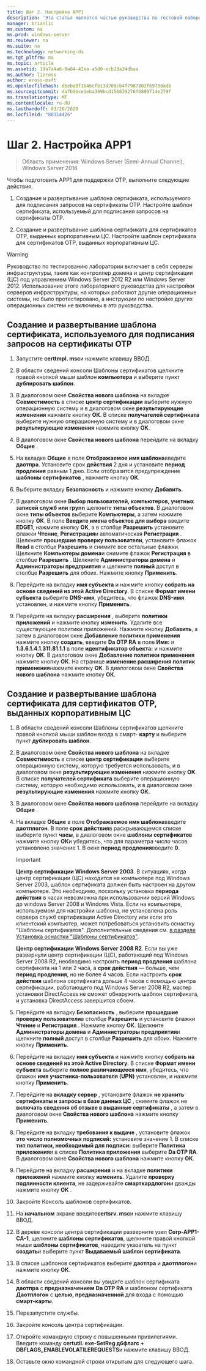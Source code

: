 ```yaml
---
title: Шаг 2. Настройка APP1
description: 'Эта статья является частью руководства по тестовой лаборатории: демонстрация DirectAccess с проверкой подлинности OTP и RSA SecurID для Windows Server 2016.'
manager: brianlic
ms.custom: na
ms.prod: windows-server
ms.reviewer: na
ms.suite: na
ms.technology: networking-da
ms.tgt_pltfrm: na
ms.topic: article
ms.assetid: 19a7a4a6-9a04-42ea-a5d0-ecb28a34dbaa
ms.author: lizross
author: eross-msft
ms.openlocfilehash: dbeba9f1646cfb13d709cb4f7987802f69708adb
ms.sourcegitcommit: da7b9bce1eba369bcd156639276f6899714e279f
ms.translationtype: MT
ms.contentlocale: ru-RU
ms.lasthandoff: 03/26/2020
ms.locfileid: "80314426"
---
```

# <a name="step-2-configure-app1"></a>Шаг 2. Настройка APP1

>Область применения: Windows Server (Semi-Annual Channel), Windows Server 2016

Чтобы подготовить APP1 для поддержки OTP, выполните следующие действия.  
  
1. Создание и развертывание шаблона сертификата, используемого для подписания запросов на сертификаты OTP. Настройте шаблон сертификата, используемый для подписания запросов на сертификаты OTP.  
  
2. Создание и развертывание шаблона сертификата для сертификатов OTP, выданных корпоративным ЦС. Настройте шаблон сертификата для сертификатов OTP, выданных корпоративным ЦС.  
  
> [!WARNING]  
> Руководство по тестированию лаборатории включает в себя серверы инфраструктуры, такие как контроллер домена и центр сертификации (ЦС) под управлением Windows Server 2012 R2 или Windows Server 2012. Использование этого лабораторного руководства для настройки серверов инфраструктуры, на которых работают другие операционные системы, не было протестировано, а инструкции по настройке других операционных систем не включены в это руководства.  
  
## <a name="to-create-and-deploy-a-certificate-template-used-to-sign-otp-certificate-requests"></a><a name="DAOTPRA"></a>Создание и развертывание шаблона сертификата, используемого для подписания запросов на сертификаты OTP  
  
1.  Запустите **certtmpl. msc**и нажмите клавишу ВВОД.  
  
2.  В области сведений консоли Шаблоны сертификатов щелкните правой кнопкой мыши шаблон **компьютера** и выберите пункт **дублировать шаблон**.  
  
3.  В диалоговом окне **Свойства нового шаблона** на вкладке **Совместимость** в списке **центр сертификации** выберите нужную операционную систему и в диалоговом окне **результирующие изменения** нажмите кнопку **ОК**. В списке **получателей сертификата** выберите нужную операционную систему и в диалоговом окне **результирующие изменения** нажмите кнопку **ОК**.  
  
4.  В диалоговом окне **Свойства нового шаблона** перейдите на вкладку **Общие** .  
  
5.  На вкладке **Общие** в поле **Отображаемое имя шаблона**введите **даотпра**. Установите срок **действия** 2 дня и установите **период продления** равным 1 дню. Если отобразится предупреждение **шаблоны сертификатов** , нажмите кнопку **ОК**.  
  
6.  Выберите вкладку **Безопасность** и нажмите кнопку **Добавить**.  
  
7.  В диалоговом окне **Выбор пользователей, компьютеров, учетных записей служб или групп** щелкните **типы объектов**. В диалоговом окне **типы объектов** выберите **Компьютеры**, а затем нажмите кнопку **ОК**. В поле **Введите имена объектов для выбора** введите **EDGE1**, нажмите кнопку **ОК**, а в столбце **Разрешить** установите флажки **Чтение**, **Регистрация**и автоматическая **Регистрация** . Щелкните **прошедшие проверку пользователи**, установите флажок **Read** в столбце **Разрешить** и снимите все остальные флажки. Щелкните **Компьютеры домена**и снимите флажок **Регистрация** в столбце **Разрешить** . Щелкните **Администраторы домена** и **Администраторы предприятия** и щелкните **полный** доступ в столбце **Разрешить** для обоих. Нажмите кнопку **Применить**.  
  
8.  Перейдите на вкладку **имя субъекта** и нажмите кнопку **собрать на основе сведений из этой Active Directory**. В списке **Формат имени субъекта** выберите **DNS-имя**, убедитесь, что флажок **DNS-имя** установлен, и нажмите кнопку **Применить**.  
  
9. Перейдите на вкладку **расширения** , выберите **политики приложений** и нажмите кнопку **изменить**. Удалите все существующие политики приложений. Нажмите кнопку **Добавить**, а затем в диалоговом окне **Добавление политики применения** нажмите кнопку **создать**, введите **Da OTP RA** в поле **Имя:** и **1.3.6.1.4.1.311.81.1.1** в поле **идентификатор объекта:** и нажмите кнопку **ОК**. В диалоговом окне **Добавление политики применения** нажмите кнопку **ОК**. На странице **изменение расширения политик применения**нажмите кнопку **ОК**. В диалоговом окне **Свойства нового шаблона** нажмите кнопку **ОК**.  
  
## <a name="to-create-and-deploy-a-certificate-template-for-otp-certificates-issued-by-the-corporate-ca"></a><a name="DAOTPLogon"></a>Создание и развертывание шаблона сертификата для сертификатов OTP, выданных корпоративным ЦС  
  
1.  В области сведений консоли Шаблоны сертификатов щелкните правой кнопкой мыши шаблон входа в смарт- **карту** и выберите пункт **дублировать шаблон**.  
  
2.  В диалоговом окне **Свойства нового шаблона** на вкладке **Совместимость** в списке **центр сертификации** выберите операционную систему, которую требуется использовать, и в диалоговом окне **результирующие изменения** нажмите кнопку **ОК**. В списке **получателей сертификата** выберите операционную систему, которую необходимо использовать, и в диалоговом окне **результирующие изменения** нажмите кнопку **ОК**.  
  
3.  В диалоговом окне **Свойства нового шаблона** перейдите на вкладку **Общие** .  
  
4.  На вкладке **Общие** в поле **Отображаемое имя шаблона**введите **даотплогон**. В поле **срок действия**в раскрывающемся списке выберите пункт **часы**, в диалоговом окне **шаблоны сертификатов** нажмите кнопку **ОК**и убедитесь, что для параметра число часов установлено значение 1. В окне **период продления**введите **0**.  
  
    > [!IMPORTANT]  
    > **Центр сертификации Windows Server 2003**. В ситуациях, когда центр сертификации (ЦС) находится на компьютере под Windows Server 2003, шаблон сертификата должен быть настроен на другом компьютере. Это необходимо, поскольку установка **периода действия** в часах невозможна при использовании версий Windows до windows Server 2008 и Windows Vista. Если на компьютере, используемом для настройки шаблона, не установлена роль сервера служб сертификации Active Directory или если это клиентский компьютер, может потребоваться установить оснастку "Шаблоны сертификатов". Дополнительные сведения см. [в разделе Установка оснастки "Шаблоны сертификатов"](https://technet.microsoft.com/library/cc732445.aspx).  
    >   
    > **Центр сертификации Windows Server 2008 R2**. Если вы уже развернули центр сертификации (ЦС), работающий под Windows Server 2008 R2, необходимо настроить **период продления** шаблона сертификата на 1 или 2 часа, а **срок действия** — больше, чем **период продления**, но не более 4 часов. Если настроить **срок действия** шаблона сертификата дольше 4 часов с помощью центра сертификации, работающего под Windows Server 2008 R2, мастер установки DirectAccess не сможет обнаружить шаблон сертификата, и установка DirectAccess завершится сбоем.  
  
5.  Перейдите на вкладку **Безопасность** , выберите **прошедшие проверку пользователи**в столбце **Разрешить** и установите флажки **Чтение** и **Регистрация** . Нажмите кнопку **ОК**. Щелкните **Администраторы домена** и **Администраторы предприятия**и щелкните **полный** доступ в столбце **Разрешить** для обоих. Нажмите кнопку **Применить**.  
  
6.  Перейдите на вкладку **имя субъекта** и нажмите кнопку **собрать на основе сведений из этой Active Directory**. В списке **Формат имени субъекта** выберите **полное различающееся имя**, убедитесь, что флажок **имя участника-пользователя (UPN)** установлен, и нажмите кнопку **Применить**.  
  
7.  Перейдите на **вкладку сервер** , установите флажок **не хранить сертификаты и запросы в базе данных ЦС** , снимите флажок не **включать сведения об отзыве в выданные сертификаты** , а затем в диалоговом окне **Свойства нового шаблона** нажмите кнопку **Применить**.  
  
8.  Перейдите на вкладку **требования к выдаче** , установите флажок **это число полномочных подписей:** установите значение 1. В списке **тип политики, необходимый для подписи:** выберите **Политика приложения**и в списке **Политика приложения** выберите **Da OTP RA**. В диалоговом окне **Свойства нового шаблона** нажмите кнопку **ОК**.  
  
9. Перейдите на вкладку **расширения** и на вкладке **политики приложений** нажмите кнопку **изменить**. Удалите **проверку подлинности клиента**, не задерживайте **смарткардлогон**и дважды нажмите кнопку **ОК** .  
  
10. Закройте Консоль шаблонов сертификатов.  
  
11. На **начальном** экране введите**certsrv. msc**и нажмите клавишу ВВОД.  
  
12. В дереве консоли центра сертификации разверните узел **Corp-APP1-CA-1**, щелкните **шаблоны сертификатов**, щелкните правой кнопкой мыши **шаблоны сертификатов**, наведите указатель на пункт **создать**и выберите пункт **Выдаваемый шаблон сертификата**.  
  
13. В списке шаблонов сертификатов выберите **даотпра** и **даотплогон**и нажмите кнопку **ОК**.  
  
14. В области сведений консоли вы увидите шаблон сертификата **даотпра** с **предназначением** **Da OTP RA** и шаблоном сертификата **Даотплогон** с **целью, предназначенной** для входа с помощью **смарт-карты**.  
  
15. Перезапустите службы.  
  
16. Закройте консоль центра сертификации.  
  
17. Откройте командную строку с повышенными привилегиями. Введите команду **certutil. exe-SetReg дбфлагс + DBFLAGS_ENABLEVOLATILEREQUESTS**и нажмите клавишу ВВОД.  
  
18. Оставьте окно командной строки открытым для следующего шага.  
  


